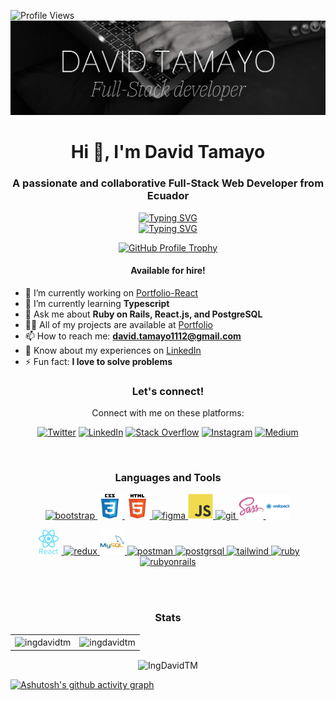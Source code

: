 <p align="left">
  <img src="https://komarev.com/ghpvc/?username=ingdavidtm&label=Profile%20views&color=0e75b6&style=flat-square" alt="Profile Views">
  <img src="./banner.png" alt="Banner">
</p>

<h1 align="center">Hi 👋, I'm David Tamayo</h1>
<h3 align="center">A passionate and collaborative Full-Stack Web Developer from Ecuador</h3>

<div align="center">
  <a href="https://git.io/typing-svg">
    <img src="https://readme-typing-svg.herokuapp.com?font=Fira+Code&size=40&pause=1100&color=53A718&center=true&vCenter=true&width=435&lines=%22Hello%2C+World!%22" alt="Typing SVG">
  </a>
</div>

<div align="center">
  <a href="https://git.io/typing-svg">
    <img src="https://readme-typing-svg.herokuapp.com?font=Fira+Code&size=15&duration=1250&color=53A718&background=000000&center=true&vCenter=true&multiline=true&width=360&height=120&lines=00100010+01001000+01100101+01101100;01101100+01101111+00101100+00100000;01010111+01101111+01110010+01101100;01100100+00100001+00100010" alt="Typing SVG">
  </a>
</div>

<p align="center">
  <a href="https://github.com/ryo-ma/github-profile-trophy">
    <img src="https://github-profile-trophy.vercel.app/?username=ingdavidtm&margin-w=15&theme=juicyfresh&no-frame=true" alt="GitHub Profile Trophy">
  </a>
</p>
<h4 align="center">Available for hire!</h4>

- 🔭 I’m currently working on [Portfolio-React](https://github.com/IngDavidTM/portfolio-react)
- 🌱 I’m currently learning **Typescript**
- 💬 Ask me about **Ruby on Rails, React.js, and PostgreSQL**
- 👨‍💻 All of my projects are available at [Portfolio](https://ingdavidtm.github.io/portfolio/)
- 📫 How to reach me: **david.tamayo1112@gmail.com**
- 📄 Know about my experiences on [LinkedIn](https://www.linkedin.com/in/ing-david-tamayo)
- ⚡ Fun fact: **I love to solve problems**



<h3 align="center">Let's connect!</h3>
<p align="center">Connect with me on these platforms:</p>
<p align="center">
  <a href="https://twitter.com/david5tm" target="_blank"><img src="https://github.com/gauravghongde/social-icons/blob/master/SVG/Color/Twitter.svg" alt="Twitter" height="50" width="50"></a>
  <a href="https://www.linkedin.com/in/ing-david-tamayo/" target="_blank"><img src="https://github.com/gauravghongde/social-icons/blob/master/SVG/Color/LinkedIN.svg" alt="LinkedIn" height="50" width="50"></a>
  <a href="https://stackoverflow.com/users/20215198/david-tamayo" target="_blank"><img src="https://github.com/gauravghongde/social-icons/blob/master/SVG/Color/Stackoverflow.svg" alt="Stack Overflow" height="50" width="50"></a>
  <a href="https://www.instagram.com/davitam123/" target="_blank"><img src="https://github.com/gauravghongde/social-icons/blob/master/SVG/Color/Instagram.svg" alt="Instagram" height="50" width="50"></a>
    <a href="https://medium.com/@david.tamayo1112" target="_blank"><img src="https://github.com/gauravghongde/social-icons/blob/master/SVG/Color/Medium.svg" alt="Medium" height="50" width="50"></a>
</p>
<div>‎ </div>

<h3 align="center">Languages and Tools</h3>
<p align="center">
  <a href="https://getbootstrap.com" target="_blank"> <img src="https://brandslogos.com/wp-content/uploads/images/bootstrap-logo.png" alt="bootstrap" width="40" height="40"/> </a> 
  <a href="https://www.w3schools.com/css/" target="_blank" rel="noreferrer"> <img src="https://raw.githubusercontent.com/devicons/devicon/master/icons/css3/css3-original-wordmark.svg" alt="css3" width="40" height="40"/> </a>
  <a href="https://www.w3.org/html/" target="_blank" rel="noreferrer"> <img src="https://raw.githubusercontent.com/devicons/devicon/master/icons/html5/html5-original-wordmark.svg" alt="html5" width="40" height="40"/> </a>
  <a href="https://www.figma.com/" target="_blank"> <img src="https://www.vectorlogo.zone/logos/figma/figma-icon.svg" alt="figma" width="40" height="40"/> </a>
  <a href="https://developer.mozilla.org/en-US/docs/Web/JavaScript" target="_blank" rel="noreferrer"> <img src="https://raw.githubusercontent.com/devicons/devicon/master/icons/javascript/javascript-original.svg" alt="javascript" width="40" height="40"/> </a>
  <a href="https://git-scm.com/" target="_blank"> <img src="https://www.vectorlogo.zone/logos/git-scm/git-scm-icon.svg" alt="git" width="40" height="40"/> </a>
  <a href="https://sass-lang.com" target="_blank" rel="noreferrer"> <img src="https://raw.githubusercontent.com/devicons/devicon/master/icons/sass/sass-original.svg" alt="sass" width="40" height="40"/> </a>
  <a href="https://webpack.js.org" target="_blank" rel="noreferrer"> <img src="https://raw.githubusercontent.com/devicons/devicon/d00d0969292a6569d45b06d3f350f463a0107b0d/icons/webpack/webpack-original-wordmark.svg" alt="webpack" width="40" height="40"/> </a>
  </p>
  <p align="center">
  <a href="https://reactjs.org/" target="_blank"> <img src="https://github.com/devicons/devicon/blob/master/icons/react/react-original-wordmark.svg" alt="react" width="40" height="40"/> </a>
  <a href="https://redux.js.org/" target="_blank"> <img src="https://d33wubrfki0l68.cloudfront.net/0834d0215db51e91525a25acf97433051f280f2f/c30f5/img/redux.svg" alt="redux" width="40" height="40"/> </a>
  <a href="https://www.mysql.com/" target="_blank"> <img src="https://github.com/devicons/devicon/blob/master/icons/mysql/mysql-original-wordmark.svg" alt="mysql" width="40" height="40"/> </a>
  <a href="https://postman.com" target="_blank"> <img src="https://www.vectorlogo.zone/logos/getpostman/getpostman-icon.svg" alt="postman" width="40" height="40"/> </a>
  <a href="https://www.postgresql.org/" target="_blank"> <img src="https://www.vectorlogo.zone/logos/postgresql/postgresql-icon.svg" alt="postgrsql" width="40" height="40"/> </a>
  <a href="https://tailwindcss.com/" target="_blank"> <img src="https://www.vectorlogo.zone/logos/tailwindcss/tailwindcss-icon.svg" alt="tailwind" width="40" height="40"/> </a>
  <a href="https://www.ruby-lang.org/en/" target="_blank"> <img src="https://www.vectorlogo.zone/logos/ruby-lang/ruby-lang-icon.svg" alt="ruby" width="40" height="40"/> </a>
  <a href="https://rubyonrails.org/" target="_blank"> <img src="https://www.logo.wine/a/logo/Ruby_on_Rails/Ruby_on_Rails-Logo.wine.svg" alt="rubyonrails" width="40" height="40"/> </a>
  </p>

<div>‎ </div>
<div>‎ </div>
<h3 align="center">Stats</h3>

<table width="100%" align="center">
  <tr>
    <td>
      <img align="center" height="190em" src="https://github-readme-stats.vercel.app/api/top-langs?username=ingdavidtm&show_icons=true&locale=en&theme=tokyonight&hide_border=true" alt="ingdavidtm" />
    </td>
    <td>
      <img align="center" height="190em" src="https://github-readme-stats.vercel.app/api?username=ingdavidtm&show_icons=true&locale=en&theme=tokyonight&hide_border=true" alt="ingdavidtm" />
    </td>
  </tr>
</table>




<p align="center"><img align="center" src="https://github-readme-streak-stats.herokuapp.com/?user=IngDavidTM&&theme=tokyonight&hide_border=true" alt="IngDavidTM" /></p>

 [![Ashutosh's github activity graph](https://github-readme-activity-graph.cyclic.app/graph?username=IngDavidTM&theme=merko)](https://github.com/ashutosh00710/github-readme-activity-graph)

